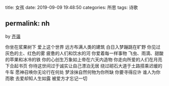title: 女孩
date: 2019-09-09 19:48:50
categories: 所思
tags: 诗歌

permalink: nh
---
by [齐谐](http://caute.net/about/)

你坐在浆果树下
爱上这个世界
远方布满人类的建筑
白日入梦蹦跳在旷野
你见过灰色的土、红色的雾
疲惫的人们和饮水的河
你爱着每一样事物
飞虫、雨滴、甜酸的苹果和冰冷的铁
你的心创生万象如上帝在六天内造物
你走向所爱的人们在月亮下合起书页
你待这世间过于诚实让自己漂泊无居
绕过砌石大道于土路搭乘迟缓的牛车
愿神召唤你无论行在何处
梦涂抹自然何物为你所缺
你要寻得应许
谁人为你而歌
去爱却知人生如露
被爱方才忘记一切